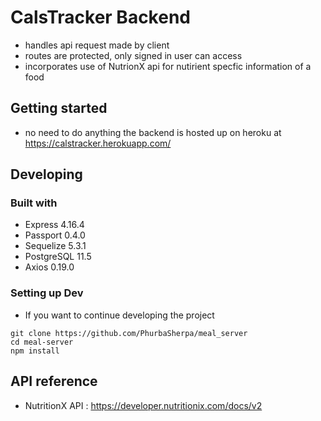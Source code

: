 # CalsTracker Backend

* handles api request made by client
* routes are protected, only signed in user can access
* incorporates use of NutrionX api for nutirient specfic information of a food

## Getting started

* no need to do anything the backend is hosted up on heroku at https://calstracker.herokuapp.com/

## Developing

### Built with

* Express 4.16.4
* Passport 0.4.0
* Sequelize 5.3.1
* PostgreSQL 11.5
* Axios 0.19.0

### Setting up Dev

* If you want to continue developing the project

```
git clone https://github.com/PhurbaSherpa/meal_server
cd meal-server
npm install
```

## API reference

* NutritionX API : https://developer.nutritionix.com/docs/v2

